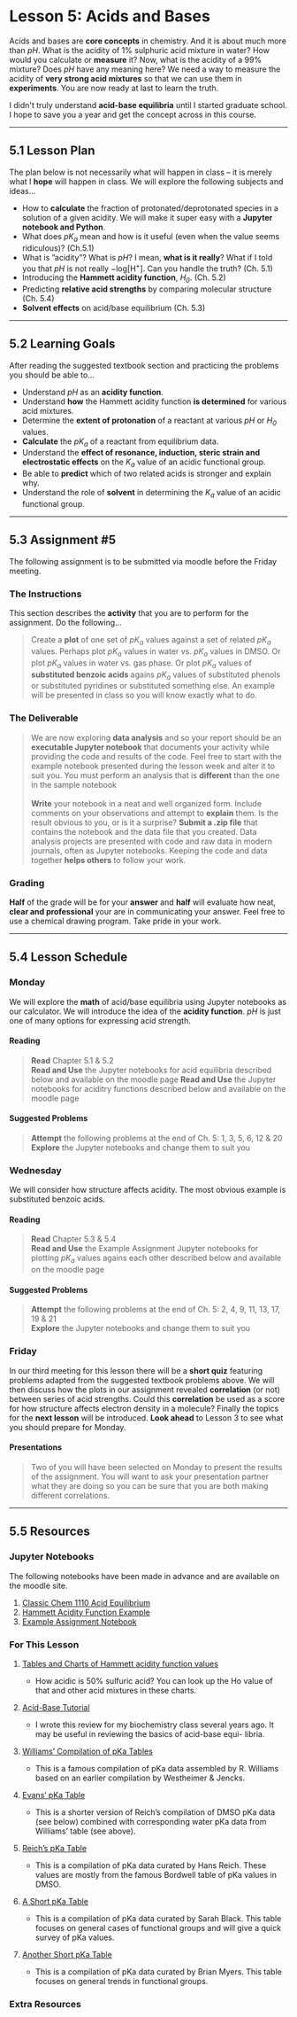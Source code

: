 # Lesson 5: Acids and Bases
Acids and bases are **core concepts** in chemistry. And it is about much more than *pH*. What is the acidity of 1% sulphuric acid mixture in water? How would you calculate or **measure** it? Now, what is the acidity of a 99% mixture? Does *pH* have any meaning here? We need a way to measure the acidity of **very strong acid mixtures** so that we can use them in **experiments**. You are now ready at last to learn the truth.

I didn't truly understand **acid-base equilibria** until I started graduate school. I hope to save you a year and get the concept across in this course.

-----
## 5.1 Lesson Plan
The plan below is not necessarily what will happen in class – it is merely what I **hope** will happen in class. We will explore the following subjects and ideas&hellip;

- How to **calculate** the fraction of protonated/deprotonated species in a solution of a given acidity. We will make it super easy with a **Jupyter notebook and Python**.
- What does *pK<sub>a</sub>* mean and how is it useful (even when the value seems ridiculous)? (Ch.5.1)
- What is ”acidity”? What is *pH*? I mean, **what is it really**? What if I told you that *pH* is not really −log[H<sup>+</sup>]. Can you handle the truth? (Ch. 5.1)
- Introducing the **Hammett acidity function**, *H<sub>0</sub>*. (Ch. 5.2)
- Predicting **relative acid strengths** by comparing molecular structure (Ch. 5.4)
- **Solvent effects** on acid/base equilibrium (Ch. 5.3) 


-----
## 5.2 Learning Goals
After reading the suggested textbook section and practicing the problems you should be able to&hellip;

- Understand *pH* as an **acidity function**.
- Understand **how** the Hammett acidity function **is determined** for various acid mixtures.
- Determine the **extent of protonation** of a reactant at various *pH* or *H<sub>0</sub>* values.
- **Calculate** the *pK<sub>a</sub>* of a reactant from equilibrium data.
- Understand the **effect of resonance, induction, steric strain and electrostatic effects** on the *K<sub>a</sub>* value of an acidic functional group.
- Be able to **predict** which of two related acids is stronger and explain why.
- Understand the role of **solvent** in determining the *K<sub>a</sub>* value of an acidic functional group.


-----
## 5.3 Assignment \#5

The following assignment is to be submitted via moodle before the Friday meeting.

### The Instructions
This section describes the **activity** that you are to perform for the assignment. Do the following&hellip;

> Create a **plot** of one set of *pK<sub>a</sub>* values against a set of related *pK<sub>a</sub>* values. Perhaps plot *pK<sub>a</sub>* values in water vs. *pK<sub>a</sub>* values in DMSO. Or plot *pK<sub>a</sub>* values in water vs. gas phase. Or plot *pK<sub>a</sub>* values of **substituted benzoic acids** agains *pK<sub>a</sub>* values of substituted phenols or substituted pyridines or substituted something else. An example will be presented in class so you will know exactly what to do.

### The Deliverable
> We are now exploring **data analysis** and so your report should be an **executable Jupyter notebook** that documents your activity while providing the code and results of the code. Feel free to start with the example notebook presented during the lesson week and alter it to suit you. You must perform an analysis that is **different** than the one in the sample notebook<br>
> <br>
> **Write** your notebook in a neat and well organized form. Include comments on your observations and attempt to **explain** them. Is the result obvious to you, or is it a surprise? **Submit a .zip file** that contains the notebook and the data file that you created. Data analysis projects are presented with code and raw data in modern journals, often as Jupyter notebooks. Keeping the code and data together **helps others** to follow your work.


### Grading
**Half** of the grade will be for your **answer** and **half** will evaluate how neat, **clear and professional** your are in communicating your answer. Feel free to use a chemical drawing program. Take pride in your work.

-----
## 5.4 Lesson Schedule

### Monday 

We will explore the **math** of acid/base equilibria using Jupyter notebooks as our calculator. We will introduce the idea of the **acidity function**. *pH* is just one of many options for expressing acid strength.

#### Reading

> **Read** Chapter 5.1 \& 5.2  <br>
> **Read and Use** the Jupyter notebooks for acid equilibria described below and available on the moodle page
> **Read and Use** the Jupyter notebooks for aciditry functions described below and available on the moodle page


#### Suggested Problems

> **Attempt** the following problems at the end of Ch. 5: 1, 3, 5, 6, 12 \& 20  <br>
> **Explore** the Jupyter notebooks and change them to suit you

### Wednesday

We will consider how structure affects acidity. The most obvious example is substituted benzoic acids. 

#### Reading

> **Read** Chapter 5.3 \& 5.4  <br>
> **Read and Use** the Example Assignment Jupyter notebooks for plotting *pK<sub>a</sub>* values agains each other described below and available on the moodle page

#### Suggested Problems

> **Attempt** the following problems at the end of Ch. 5: 2, 4, 9, 11, 13, 17, 19 \& 21 <br>
> **Explore** the Jupyter notebooks and change them to suit you

### Friday

In our third meeting for this lesson there will be a **short quiz** featuring problems adapted from the suggested textbook problems above. We will then discuss how the plots in our assignment revealed **correlation** (or not) between series of acid strengths. Could this **correlation** be used as a score for how structure affects electron density in a molecule? Finally the topics for the **next lesson** will be introduced. **Look ahead** to Lesson 3 to see what you should prepare for Monday. 

#### Presentations

> Two of you will have been selected on Monday to present the results of the assignment. You will want to ask your presentation partner what they are doing so you can be sure that you are both making different correlations.


------
## 5.5 Resources

### Jupyter Notebooks

The following notebooks have been made in advance and are available on the moodle site.

1. [Classic Chem 1110 Acid Equilibrium](Resource_Moodle_Link.md)
2. [Hammett Acidity Function Example](Resource_Moodle_Link.md)
3. [Example Assignment Notebook](Resource_Moodle_Link.md)


### For This Lesson

1. [Tables and Charts of Hammett acidity function values](Resource_Moodle_Link.md) 
    - How acidic is 50% sulfuric acid? You can look up the Ho value of that and other acid mixtures in these charts.

2. [Acid-Base Tutorial](Resource_Moodle_Link.md) 
    - I wrote this review for my biochemistry class several years ago. It may be useful in reviewing the basics of acid-base equi- libria.

3. [Williams’ Compilation of pKa Tables](https://organicchemistrydata.org/hansreich/resources/pka/)
    - This is a famous compilation of pKa data assembled by R. Williams based on an earlier compilation by Westheimer & Jencks.
    
4. [Evans’ pKa Table](https://organicchemistrydata.org/hansreich/resources/pka/) 
    - This is a shorter version of Reich’s compilation of DMSO pKa data (see below) combined with corresponding water pKa data from Williams’ table (see above). 
    
5. [Reich’s pKa Table](https://organicchemistrydata.org/hansreich/resources/pka/)
    - This is a compilation of pKa data curated by Hans Reich. These values are mostly from the famous Bordwell table of pKa values in DMSO. 
    
6. [A Short pKa Table](http://cactus.dixie.edu/smblack/chem2310/)
    - This is a compilation of pKa data curated by Sarah Black. This table focuses on general cases of functional groups and will give a quick survey of pKa values. 
    
7. [Another Short pKa Table](https://organicchemistrydata.org/myers)
    - This is a compilation of pKa data curated by Brian Myers. This table focuses on general trends in functional groups. 

### Extra Resources

